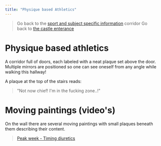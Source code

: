 ```yaml
---
title: "Physique based Athletics"
---
```

>Go back to the [sport and subject specific information](sport%20and%20subject%20specific%20information.md) corridor
>Go back to [the castle enterance](_index.md)

# Physique based athletics
A corridor full of doors, each labeled with a neat plaque set above the door. Multiple mirrors are positioned so one can see oneself from any angle while walking this hallway!

A plaque at the top of the stairs reads:
> "Not now chief! I'm in the fucking zone..!"

# Moving paintings (video's)
On the wall there are several moving paintings with small plaques beneath them describing their content.

>[Peak week - Timing diuretics](https://www.instagram.com/p/CRRX34LgszE/)

